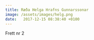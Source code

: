 ```yaml
---
title: Ræða Helga Hrafns Gunnarssonar
image: /assets/images/helg.png
date:   2017-12-15 08:38:40 +0100
---
```


Frett nr 2
